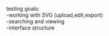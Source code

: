testing goals:<br>
-working with SVG (upload,edit,export)<br>
-searching and viewing<br>
-interface structure<br>
